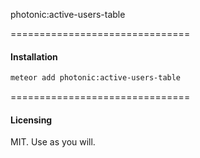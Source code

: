 photonic:active-users-table

===============================
#### Installation  

````bash
meteor add photonic:active-users-table
````


===============================
#### Licensing  

MIT.  Use as you will.
